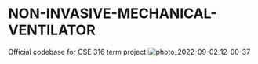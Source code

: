 # NON-INVASIVE-MECHANICAL-VENTILATOR
Official codebase for CSE 316 term project
![photo_2022-09-02_12-00-37](https://user-images.githubusercontent.com/44304799/188073618-07c64075-d7dd-47c5-ac82-6f0e005f5f6a.png)
